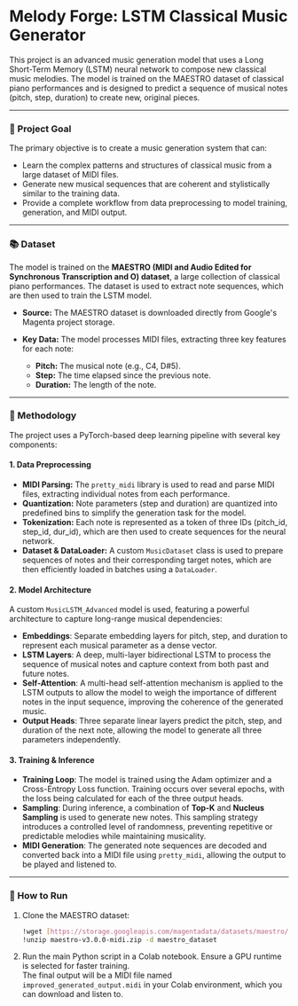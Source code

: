# Melody Forge: LSTM Classical Music Generator

This project is an advanced music generation model that uses a Long Short-Term Memory (LSTM) neural network to compose new classical music melodies. The model is trained on the MAESTRO dataset of classical piano performances and is designed to predict a sequence of musical notes (pitch, step, duration) to create new, original pieces.

***

### 🎯 Project Goal

The primary objective is to create a music generation system that can:
* Learn the complex patterns and structures of classical music from a large dataset of MIDI files.
* Generate new musical sequences that are coherent and stylistically similar to the training data.
* Provide a complete workflow from data preprocessing to model training, generation, and MIDI output.

***

### 📚 Dataset

The model is trained on the **MAESTRO (MIDI and Audio Edited for Synchronous Transcription and O) dataset**, a large collection of classical piano performances. The dataset is used to extract note sequences, which are then used to train the LSTM model.

* **Source:** The MAESTRO dataset is downloaded directly from Google's Magenta project storage.

* **Key Data:** The model processes MIDI files, extracting three key features for each note:
    * **Pitch:** The musical note (e.g., C4, D#5).
    * **Step:** The time elapsed since the previous note.
    * **Duration:** The length of the note.

***

### 🧪 Methodology

The project uses a PyTorch-based deep learning pipeline with several key components:

#### 1. Data Preprocessing
* **MIDI Parsing:** The `pretty_midi` library is used to read and parse MIDI files, extracting individual notes from each performance.
* **Quantization:** Note parameters (step and duration) are quantized into predefined bins to simplify the generation task for the model.
* **Tokenization:** Each note is represented as a token of three IDs (pitch_id, step_id, dur_id), which are then used to create sequences for the neural network.
* **Dataset & DataLoader:** A custom `MusicDataset` class is used to prepare sequences of notes and their corresponding target notes, which are then efficiently loaded in batches using a `DataLoader`.

#### 2. Model Architecture
A custom `MusicLSTM_Advanced` model is used, featuring a powerful architecture to capture long-range musical dependencies:
* **Embeddings**: Separate embedding layers for pitch, step, and duration to represent each musical parameter as a dense vector.
* **LSTM Layers**: A deep, multi-layer bidirectional LSTM to process the sequence of musical notes and capture context from both past and future notes.
* **Self-Attention**: A multi-head self-attention mechanism is applied to the LSTM outputs to allow the model to weigh the importance of different notes in the input sequence, improving the coherence of the generated music.
* **Output Heads**: Three separate linear layers predict the pitch, step, and duration of the next note, allowing the model to generate all three parameters independently.

#### 3. Training & Inference
* **Training Loop**: The model is trained using the Adam optimizer and a Cross-Entropy Loss function. Training occurs over several epochs, with the loss being calculated for each of the three output heads.
* **Sampling**: During inference, a combination of **Top-K** and **Nucleus Sampling** is used to generate new notes. This sampling strategy introduces a controlled level of randomness, preventing repetitive or predictable melodies while maintaining musicality.
* **MIDI Generation**: The generated note sequences are decoded and converted back into a MIDI file using `pretty_midi`, allowing the output to be played and listened to.

***

### 🚀 How to Run

1. Clone the MAESTRO dataset:
   ```bash
   !wget [https://storage.googleapis.com/magentadata/datasets/maestro/v3.0.0/maestro-v3.0.0-midi.zip](https://storage.googleapis.com/magentadata/datasets/maestro/v3.0.0/maestro-v3.0.0-midi.zip)
   !unzip maestro-v3.0.0-midi.zip -d maestro_dataset
   ```

2. Run the main Python script in a Colab notebook. Ensure a GPU runtime is selected for faster training.   
   The final output will be a MIDI file named `improved_generated_output.midi` in your Colab environment, which you can download and listen to.
